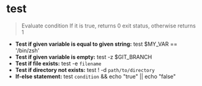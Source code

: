 # test
> Evaluate condition
> If it is true, returns 0 exit status, otherwise returns 1
- **Test if given variable is equal to given string:**
test $MY_VAR == '/bin/zsh'
- **Test if given variable is empty:**
test -z $GIT_BRANCH
- **Test if file exists:**
test -e `filename`
- **Test if directory not exists:**
test ! -d `path/to/directory`
- **If-else statement:**
test `condition` && echo "true" || echo "false"
